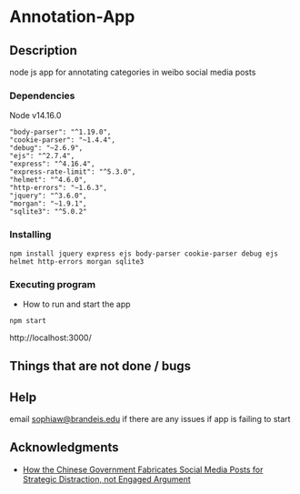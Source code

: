 # Annotation-App



## Description
node js app for annotating categories in weibo social media posts



### Dependencies
Node v14.16.0

    "body-parser": "^1.19.0",
    "cookie-parser": "~1.4.4",
    "debug": "~2.6.9",
    "ejs": "^2.7.4",
    "express": "^4.16.4",
    "express-rate-limit": "^5.3.0",
    "helmet": "^4.6.0",
    "http-errors": "~1.6.3",
    "jquery": "^3.6.0",
    "morgan": "~1.9.1",
    "sqlite3": "^5.0.2"

### Installing

```
npm install jquery express ejs body-parser cookie-parser debug ejs helmet http-errors morgan sqlite3

```


### Executing program

* How to run and start the app

```
npm start
```
http://localhost:3000/

## Things that are not done / bugs



## Help

email sophiaw@brandeis.edu if there are any issues if app is failing to start


## Acknowledgments

* [How the Chinese Government Fabricates Social Media Posts for Strategic Distraction, not Engaged Argument](https://gking.harvard.edu/50C)
